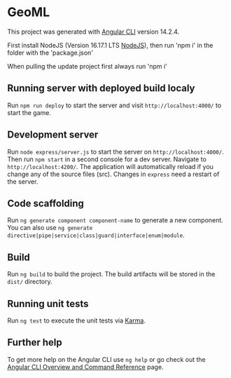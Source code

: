 # GeoML

This project was generated with [Angular CLI](https://github.com/angular/angular-cli) version 14.2.4.

First install NodeJS (Version 16.17.1 LTS [NodeJS](https://nodejs.org/en/)), then run 'npm i' in the folder with the 'package.json'

When pulling the update project first always run 'npm i'

## Running server with deployed build localy

Run `npm run deploy` to start the server and visit `http://localhost:4000/` to start the game.

## Development server

Run `node express/server.js` to start the server on `http://localhost:4000/`. Then run `npm start` in a second console for a dev server. Navigate to `http://localhost:4200/`. The application will automatically reload if you change any of the source files (src). Changes in `express` need a restart of the server.

## Code scaffolding

Run `ng generate component component-name` to generate a new component. You can also use `ng generate directive|pipe|service|class|guard|interface|enum|module`.

## Build

Run `ng build` to build the project. The build artifacts will be stored in the `dist/` directory.

## Running unit tests

Run `ng test` to execute the unit tests via [Karma](https://karma-runner.github.io).

## Further help

To get more help on the Angular CLI use `ng help` or go check out the [Angular CLI Overview and Command Reference](https://angular.io/cli) page.
